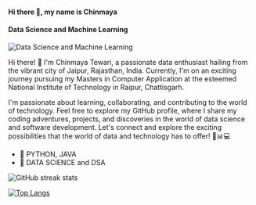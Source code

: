 #### **Hi there 👋, my name is Chinmaya**
#### Data Science and Machine Learning 
![Data Science and Machine Learning ](https://arturssmirnovs.github.io/github-profile-readme-generator/images/banner.png)

Hi there! 👋 I'm Chinmaya Tewari, a passionate data enthusiast hailing from the vibrant city of Jaipur, Rajasthan, India. Currently, I'm on an exciting journey pursuing my Masters in Computer Application at the esteemed National Institute of Technology in Raipur, Chattisgarh.

I'm passionate about learning, collaborating, and contributing to the world of technology. Feel free to explore my GitHub profile, where I share my coding adventures, projects, and discoveries in the world of data science and software development. Let's connect and explore the exciting possibilities that the world of data and technology has to offer! 🚀📊💻

- 🔭 PYTHON, JAVA
- 🌱 DATA SCIENCE and DSA

![GitHub streak stats](https://streak-stats.demolab.com/?user=Lycons-rage) 

[![Top Langs](https://github-readme-stats.vercel.app/api/top-langs/?username=Lycons-rage)](https://github.com/anuraghazra/github-readme-stats)  


 
<!--
**Lycons-rage/Lycons-rage** is a ✨ _special_ ✨ repository because its `README.md` (this file) appears on your GitHub profile.

Here are some ideas to get you started:

- 🔭 I’m currently working on ...
- 🌱 I’m currently learning ...
- 👯 I’m looking to collaborate on ...
- 🤔 I’m looking for help with ...
- 💬 Ask me about ...
- 📫 How to reach me: ...
- 😄 Pronouns: ...
- ⚡ Fun fact: ...
-->
